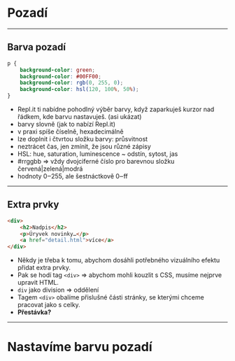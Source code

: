 <!-- .slide: data-state="c-slide-inter" -->

# Pozadí

---

## Barva pozadí

```css
p {
    background-color: green;
    background-color: #00FF00;
    background-color: rgb(0, 255, 0);
    background-color: hsl(120, 100%, 50%);
}
```
<!-- .element: class="c-text-sm" contenteditable="true" -->

>>>
* Repl.it ti nabídne pohodlný výběr barvy, když zaparkuješ kurzor nad řádkem, kde barvu nastavuješ. (asi ukázat)
* barvy slovně (jak to nabízí Repl.it)
* v praxi spíše číselně, hexadecimálně
* lze doplnit i čtvrtou složku barvy: průsvitnost
* neztrácet čas, jen zmínit, že jsou různé zápisy
* HSL: hue, saturation, luminescence ~ odstín, sytost, jas
* #rrggbb => vždy dvojciferné číslo pro barevnou složku červená|zelená|modrá
* hodnoty 0‒255, ale šestnáctkově 0‒ff


---

## Extra prvky

```html
<div>
    <h2>Nadpis</h2>
    <p>Úryvek novinky…</p>
    <a href="detail.html">více</a>
</div>
```

>>>
* Někdy je třeba k tomu, abychom dosáhli potřebného vizuálního efektu přidat extra prvky.
* Pak se hodí tag `<div>` => abychom mohli kouzlit s CSS, musíme nejprve upravit HTML.
* `div` jako division => oddělení
* Tagem `<div>` obalíme přislušné části stránky, se kterými chceme pracovat jako s celky.
* **Přestávka?**

---

<!-- .slide: data-state="c-slide-task" -->

# Nastavíme barvu pozadí
